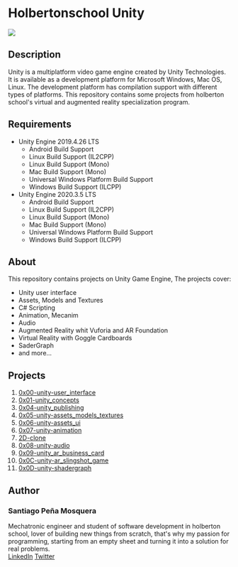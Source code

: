 # Holbertonschool Unity
![](https://unity3d.com/files/images/ogimg.jpg)
## Description
Unity is a multiplatform video game engine created by Unity Technologies. It is available as a development platform for Microsoft Windows, Mac OS, Linux. The development platform has compilation support with different types of platforms. This repository contains some projects from holberton school's virtual and augmented reality specialization program.
## Requirements
* Unity Engine 2019.4.26 LTS  
  * Android Build Support  
  * Linux Build Support (IL2CPP)  
  * Linux Build Support (Mono)  
  * Mac Build Support (Mono)  
  * Universal Windows Platform Build Support  
  * Windows Build Support (ILCPP)  
* Unity Engine 2020.3.5 LTS  
  * Android Build Support  
  * Linux Build Support (IL2CPP)  
  * Linux Build Support (Mono)  
  * Mac Build Support (Mono)  
  * Universal Windows Platform Build Support  
  * Windows Build Support (ILCPP)  
## About
This repository contains projects on Unity Game Engine, The projects cover:  
* Unity user interface
* Assets, Models and Textures
* C# Scripting
* Animation, Mecanim
* Audio
* Augmented Reality whit Vuforia and AR Foundation
* Virtual Reality with Goggle Cardboards
* SaderGraph
* and more...

## Projects
1. [0x00-unity-user_interface](./0x00-unity-user_interface)
2. [0x01-unity_concepts](./0x01-unity_concepts)
3. [0x04-unity_publishing](./0x04-unity_publishing)
4. [0x05-unity-assets_models_textures](./0x05-unity-assets_models_textures)
5. [0x06-unity-assets_ui](./0x06-unity-assets_ui)
6. [0x07-unity-animation](./0x07-unity-animation)
7. [2D-clone](./2D-clone)
8. [0x08-unity-audio](./0x08-unity-audio)
9. [0x09-unity_ar_business_card](./0x09-unity_ar_business_card)
10. [0x0C-unity-ar_slingshot_game](./0x0C-unity-ar_slingshot_game)
11. [0x0D-unity-shadergraph](./0x0D-unity-shadergraph)

## Author

### Santiago Peña Mosquera  
Mechatronic engineer and student of software development in holberton school, lover of building new things from scratch, that's why my passion for programming, starting from an empty sheet and turning it into a solution for real problems.  
<a href="https://www.linkedin.com/in/santiago-pe%C3%B1a-mosquera-abaa20196/" target="_blank">LinkedIn</a>
<a href="https://twitter.com/santiagopemo" target="_blank">Twitter</a>



